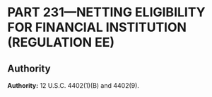 # PART 231—NETTING ELIGIBILITY FOR FINANCIAL INSTITUTION (REGULATION EE)


## Authority

**Authority:** 12 U.S.C. 4402(1)(B) and 4402(9).


